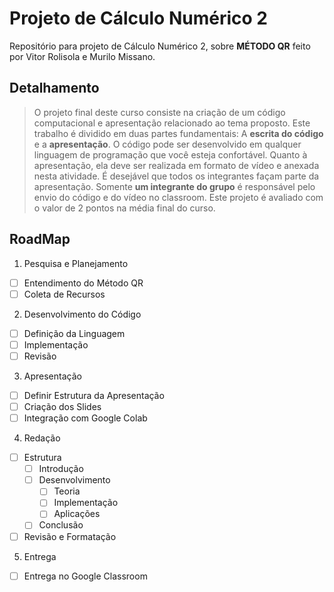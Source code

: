 # Projeto de Cálculo Numérico 2
Repositório para projeto de Cálculo Numérico 2, sobre **MÉTODO QR** feito por Vitor Rolisola e Murilo Missano.

## Detalhamento
>O projeto final deste curso consiste na criação de um código computacional e apresentação relacionado ao tema proposto.
Este trabalho é dividido em duas partes fundamentais: A **escrita do código** e a **apresentação**. 
O código pode ser desenvolvido em qualquer linguagem de programação que você esteja confortável. Quanto à apresentação, ela deve ser realizada em formato de vídeo e anexada nesta atividade.
É desejável que todos os integrantes façam parte da apresentação.
Somente **um integrante do grupo** é responsável pelo envio do código e do vídeo no classroom.
Este projeto é avaliado com o valor de 2 pontos na média final do curso.

## RoadMap
1. Pesquisa e Planejamento
- [ ] Entendimento do Método QR
- [ ] Coleta de Recursos
2. Desenvolvimento do Código
- [ ] Definição da Linguagem
- [ ] Implementação
- [ ] Revisão
3. Apresentação
- [ ] Definir Estrutura da Apresentação
- [ ] Criação dos Slides
- [ ] Integração com Google Colab
4. Redação
- [ ] Estrutura
  - [ ] Introdução
  - [ ] Desenvolvimento
    - [ ] Teoria
    - [ ] Implementação
    - [ ] Aplicações
  - [ ] Conclusão
- [ ] Revisão e Formatação
5. Entrega
 - [ ] Entrega no Google Classroom